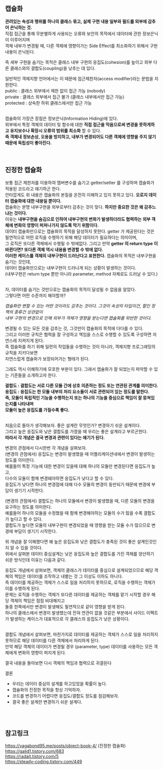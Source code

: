 ## 캡슐화
**관려있는 속성과 행위를 하나의 클래스 묶고, 실제 구현 내용 일부와 필드를 외부에 감추어 은닉하는 것.**<br>
직접 접근을 통해 무분별하게 사용되는 오류와 보안의 목적에서 데이터에 관한 정보은닉이 이루어지며<br>
객체 내부가 변경될 때, 다른 객체에 영향이가는 Side Effect를 최소화하기 위해서 구현 내용이 은닉된다.<br>

즉 세부 구현을 숨기는 목적은 클래스 내부 구현의 응집도(cohesion)를 높이고 외부 다른 클래스와의 결합도(coupling)을 낮추는 데 있다.<br>

일반적인 객체지향 언어에서는 이 때문에 접근제한자(access modifier)라는 문법을 지원한다.<br>
public : 클래스 외부에서 제한 없이 접근 가능 (nobody)<br>
private : 클래스 외부에서 접근 불가 (클래스 내부에서만 접근 가능)<br>
protected : 상속한 하위 클래스에서만 접근 가능<br>
<br>

캡슐화의 가장큰 장점은 정보은닉(Information Hiding)에 있다.<br>
외부에서 특정 객체의 데이터 및 함수에 대한 **직접 접근을 막음으로써 변경을 못하게하고 유지보수나 확장시 오류의 범위를 최소화** 할 수 있다.<br>
**즉 객체내 정보손상, 오용을 방지하고, 내부가 변경되어도 다른 객체에 영향을 주지 않기 때문에 독립성이 좋아진다.**<br>
<br>
<br>

## 진정한 캡슐화
보통 접근 제한자를 이용하여 맴버변수를 숨기고 getter/setter 를 구성하며 캡슐화가 적용된 코드라고 얘기하곤 한다.<br>
안타깝게도 위 내용은 캡슐화의 본질을 온전히 이해하고 있지 못하고 있다. **오로지 데이터 캡슐화에 대한 내용일 뿐이다.**<br>
캡슐화는 분명 내부구현을 외부로부터 감추는 것이 맞다. **하지만 중요한 것은 왜 감추느냐는 것이다.**<br>
이유는 **내부구현을 숨김으로 인하여 내부구현의 변화가 발생하더라도 협력하는 외부 객체에 변화의 영향이 퍼져나가지 않도록 막기 위함이다.**<br>
데이터 캡슐화만으로는 캡슐화의 목적을 달성하지 못한다. getter 가 제공된다는 것은 필연적으로 어떤 로직을 수행하기 위해 해당 데이터가 필요하다는 의미이며,<br>
그 로직은 또다른 객체에서 수행될 수 밖에없다. 그리고 만약 **getter 의 return type 이 바뀐다면? 또다른 객체 역시 내용을 변경할 수 밖에 없다.<br>
이러한 케이스를 객체의 내부구현이 드러난다고 표현한다.** 캡슐화의 목적은 내부구현을 숨기는 것인데,<br>
데이터 캡슐화만으로는 내부구현이 드러나게 되는 상황이 발생하는 것이다.<br>
(내부구현은 return type 뿐만 아니라 parameter, method 자체로도 드러날 수 있다.)<br>
<br>

자, 데이터를 숨기는 것만으로는 캡슐화의 목적이 달성될 수 없음을 알았다.<br>
그렇다면 어떤 수준까지 해야할까?<br>

*캡슐화란 변할 수 있는 어떤 것이라도 감추는 것이다. 그것이 속성의 타입이건, 할인 정책의 종류건 상관없이<br>
내부 구현의 변경으로 인해 외부가 객체가 영향을 받는다면 캡슐화를 위반한 것이다.*<br>

변경될 수 있는 모든 것을 감추는 것, 그것만이 캡슐화의 목적에 다다를 수 있다.<br>
그리고 이러한 규칙은 협력을 잘 구성하고 책임을 스스로 수행할 수 있도록 구성하면 자연스레 지켜지게 된다.<br>
즉 캡슐화를 하기 위해 일련의 작업들을 수행하는 것이 아니라, 객체지향 프로그래밍의 규칙을 지키다보면<br>
자연스럽게 캡슐화가 보장되어가는 형태가 된다.<br>

그래도 역시 이해하기에 모호한 부분이 있다. 그래서 캡슐화가 잘 되었는지 파악할 수 있는 기준들을 소개하고자 한다.<br>

**결합도 : 결합도는 서로 다른 모듈 간에 상호 의존하는 정도 또는 연관된 관계를 의미한다.**<br>
**응집도 : 응집도는 한 모듈 내부의 처리 요소들이 서로 관련되어 있는 정도를 말한다.<br>
즉, 모듈이 독립적인 기능을 수행하는지 또는 하나의 기능을 중심으로 책임이 잘 뭉쳐있는지를 나타내며<br>
모듈이 높은 응집도를 가질수록 좋다.**<br>
<br>

처음으로 돌아가 생각해보자. 좋은 설계란 무엇인가? 변경하기 쉬운 설계이다.<br>
그리고 높은 응집도와 낮은 결합도를 가졌을 때 우리는 좋은 설계라고 부르곤한다.<br>
**따라서 각 개념은 결국 변경과 관련이 있다는 얘기가 된다.**<br>

변경의 관점에서 다시한번 각 개념을 살펴보자.<br>
(변경의 관점에서) 응집도는 변경이 발생했을 때 어플리케이션내에서 변경이 발생하는 정도를 의미한다.<br>
예를들어 특정 기능에 대한 변경이 있을때 대해 하나의 모듈만 변경된다면 응집도가 높고,<br>
다수의 모듈이 함께 변경돼야하면 응집도가 낮다고 할 수 있다.<br>
응집도가 낮다면 하나의 변경점에 대해 다수 모듈의 변경이 동반되기 때문에 변경에 부담이 생기기 시작한다.<br>

(변경의 관점에서) 결합도는 하나의 모듈에서 변경이 발생했을 때, 다른 모듈의 변경을 요구하는 정도를 의미한다.<br>
예를들어 하나의 모듈을 수정했을 때 함께 변경해야하는 모듈의 수가 많을 수록 결합도가 높다고 할 수 있다.<br>
결합도가 높다면 모듈의 내부구현이 변경되었을 때 영향을 받는 모듈 수가 많으므로 변경에 부담이 생기기 시작한다.<br>

위 개념을 잘 이해했다면 왜 높은 응집도와 낮은 결합도가 충족된 것이 좋은 설계인것인지 알 수 있을 것이다.<br>
위에서 살펴본 데이터 중심설계는 낮은 응집도와 높은 결합도를 가진 객체를 양산하기 쉬운 방식인데 이유는 다음과 같다.<br>

응집도 개념에서 살펴보면, 객체의 클래스가 데이터를 중심으로 설계되었으므로 해당 객체의 책임은 데이터를 조작하고 내뱉는 것 그 이상도 이하도 아니다.<br>
즉 데이터를 제공하는 객체가 스스로 일을 처리하지 못하므로, 로직을 수행하는 객체가 이를 수행하게 된다.<br>
문제는 로직을 수행하는 객체가 또다른 데이터를 제공하는 객체를 맡기 시작할 경우 해당 객체의 책임은 점점 비대해지고<br>
둘중 한쪽에서만 변경이 발생해도 필연적으로 같이 영향을 받게 된다.<br>
하나의 클래스에서 변경이 발생했는데 전혀 연관이 없을 것같은 부분에서 사이드 이펙트가 발생하는 케이스가 대표적으로 각 클래스의 응집도가 낮은 상황이다.<br>
<br>

결합도 개념에서 살펴보면, 마찬가지로 데이터를 제공하는 객체가 스스로 일을 처리하지 못하므로 해당 데이터를 다른 객체에서 처리하게 된다.<br>
만약 해당 객체의 데이터가 변경될 경우 (parameter, type) 데이터를 사용하는 모든 객체에게 변화의 영향이 퍼지게 된다.<br>

결국 내용을 돌아보면 다시 객체의 책임과 협력으로 귀결된다<br>

결론<br>
* 우리는 데이터 중심의 설계를 하고있었을 확률이 높다.<br>
* 캡슐화의 진정한 목적을 항상 기억하자.<br>
* 코드를 변경하기 어렵다면 응집도/결합도 정도를 점검해보자.<br>
* 결국 좋은 설계란 변경하기 쉬운 설계다.<br>
<br>
<br>

## 참고링크
https://vagabond95.me/posts/object-book-4/ (진정한 캡슐화)<br>
https://galid1.tistory.com/683 <br>
https://radait.tistory.com/5 <br>
https://steady-coding.tistory.com/449 <br>
